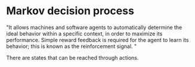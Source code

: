 # Markov decision process

"It allows machines and software agents to automatically determine the ideal behavior within a specific context, in order to maximize its performance. Simple reward feedback is required for the agent to learn its behavior; this is known as the reinforcement signal. 
"

There are states that can be reached through actions. 
